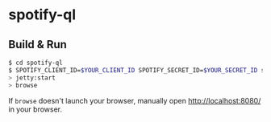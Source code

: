 # spotify-ql #

## Build & Run ##

```sh
$ cd spotify-ql
$ SPOTIFY_CLIENT_ID=$YOUR_CLIENT_ID SPOTIFY_SECRET_ID=$YOUR_SECRET_ID sbt
> jetty:start
> browse
```

If `browse` doesn't launch your browser, manually open [http://localhost:8080/](http://localhost:8080/) in your browser.
